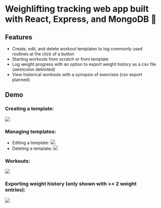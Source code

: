 # Weighlifting tracking web app built with React, Express, and MongoDB :muscle:

## Features
- Create, edit, and delete workout templates to log commonly used routines at the click of a button
- Starting workouts from scratch or from template
- Log weight progress with an option to export weight history as a csv file (semicolon delimited)
- View historical workouts with a synopsis of exercises (csv export planned)

## Demo
### Creating a template:
![](https://github.com/bjexe/yacked/blob/main/demos/creating%20a%20template.gif?raw=true)
### Managing templates:
- Editing a template:
![](https://github.com/bjexe/yacked/blob/main/demos/editing%20a%20template.gif?raw=true)
- Deleting a template:
![](https://github.com/bjexe/yacked/blob/main/demos/deleting%20a%20template.gif?raw=true)
### Workouts:
![](https://github.com/bjexe/yacked/blob/main/demos/workouts.gif?raw=true)
### Exporting weight history (only shown with >= 2 weight entries):
![](https://github.com/bjexe/yacked/blob/main/demos/weight%20tracking.gif?raw=true)